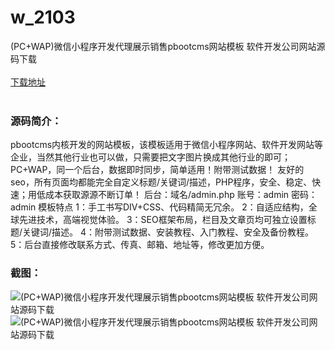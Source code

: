 # w_2103
(PC+WAP)微信小程序开发代理展示销售pbootcms网站模板 软件开发公司网站源码下载
<br/></br>
[下载地址](https://www.uuid2.com/2103.html "下载地址")
<br/></br>
<h3>源码简介：</h3>
<p>pbootcms内核开发的网站模板，该模板适用于微信小程序网站、软件开发网站等企业，当然其他行业也可以做，只需要把文字图片换成其他行业的即可；
PC+WAP，同一个后台，数据即时同步，简单适用！附带测试数据！
友好的seo，所有页面均都能完全自定义标题/关键词/描述，PHP程序，安全、稳定、快速；用低成本获取源源不断订单！
后台：域名/admin.php
账号：admin
密码：admin
模板特点
1：手工书写DIV+CSS、代码精简无冗余。
2：自适应结构，全球先进技术，高端视觉体验。
3：SEO框架布局，栏目及文章页均可独立设置标题/关键词/描述。
4：附带测试数据、安装教程、入门教程、安全及备份教程。
5：后台直接修改联系方式、传真、邮箱、地址等，修改更加方便。<p>
<h3>截图：</h3>
<img src="https://www.uuid2.com/wp-content/uploads/img/202205/a48fcf9212.gif" alt="(PC+WAP)微信小程序开发代理展示销售pbootcms网站模板 软件开发公司网站源码下载"><img src="https://www.uuid2.com/wp-content/uploads/img/202205/b232134579.gif" alt="(PC+WAP)微信小程序开发代理展示销售pbootcms网站模板 软件开发公司网站源码下载">
